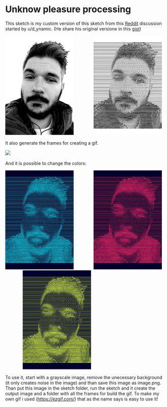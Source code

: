 # Unknow pleasure processing

This sketch is my custom version of this sketch from this [Reddit] discussion started by u/d_ynamic. (He share his original versione in this [gist])

<img src="Images/image.png" height="312">&nbsp; &nbsp; &nbsp; &nbsp; &nbsp; &nbsp; &nbsp; &nbsp;  <img src="Images/image-edit.png" height="312">


It also generate the frames for creating a gif.


<img src="Images/image-gif.gif" height="512">  


And it is possible to change the colors:

<img src="Images/cyberpunk-2077.png" height="312">&nbsp; &nbsp; &nbsp; &nbsp; &nbsp; &nbsp; &nbsp; &nbsp;  <img src="Images/cyberpunk-2078.png" height="312">&nbsp; &nbsp; &nbsp; &nbsp; &nbsp; &nbsp; &nbsp; &nbsp;  <img src="Images/acid.png" height="312">


To use it, start with a grayscale image, remove the unecessary background (it only creates noise in the image) and than save this image as image.png. Than put this image in the sketch folder, run the sketch and it create the output image and a folder with all the frames for build the gif. To make my own gif i used (https://ezgif.com/) that as the name says is easy to use it!

[Reddit]: https://www.reddit.com/r/generative/comments/g7o79g/processing_3_50_lines/
[gist]: https://gist.github.com/u-ndefine/8e4bc21be4275f87fefe7b2a68487161